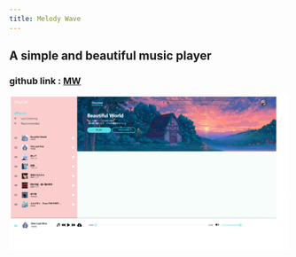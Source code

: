 ```yaml
---
title: Melody Wave
---
```


## A simple and beautiful music player


### github link : [MW](https://github.com/guduyili/Melody-Wave)


![8](https://github.com/guduyili/Jw-Hub/blob/master/src/img/8.png?raw=true)